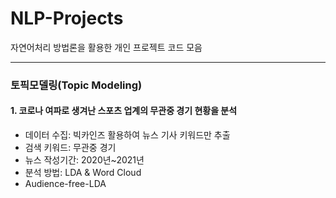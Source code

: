 # NLP-Projects
자연어처리 방법론을 활용한 개인 프로젝트 코드 모음
***

### 토픽모델링(Topic Modeling)

#### 1. 코로나 여파로 생겨난 스포츠 업계의 무관중 경기 현황을 분석
- 데이터 수집: 빅카인즈 활용하여 뉴스 기사 키워드만 추출
- 검색 키워드: 무관중 경기
- 뉴스 작성기간: 2020년~2021년
- 분석 방법: LDA & Word Cloud
- Audience-free-LDA
